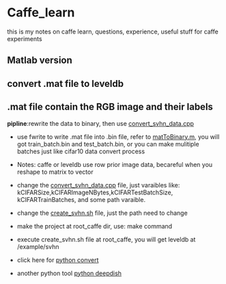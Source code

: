 # Caffe_learn
this is my notes on caffe learn, questions, experience, useful stuff for caffe experiments
## Matlab version
## convert .mat file to leveldb
## .mat file contain the RGB image and their labels

__pipline__:rewrite the data to binary, then use [convert_svhn_data.cpp](https://github.com/PeterPan1990/Caffe_learn/blob/master/convert_svhn_data.cpp)

* use fwrite to write .mat file into .bin file, refer to [matToBinary.m](https://github.com/PeterPan1990/Caffe_learn/blob/master/matToBinary.m), you will got 
train_batch.bin and test_batch.bin, or you can make mulitiple batches just like cifar10 data convert process

* Notes: caffe or leveldb use row prior image data, becareful when you reshape to matrix to vector

* change the [convert_svhn_data.cpp](https://github.com/PeterPan1990/Caffe_learn/blob/master/convert_svhn_data.cpp) file, just varaibles like: kCIFARSize,kCIFARImageNBytes,kCIFARTestBatchSize,
kCIFARTrainBatches, and some path varaible.

* change the [create_svhn.sh](https://github.com/PeterPan1990/Caffe_learn/blob/master/create_svhn.sh) file, just the path need to change

* make the project at root_caffe dir, use: make command

* execute create_svhn.sh file at root_caffe, you will get leveldb at /example/svhn

* click here for [python convert](https://github.com/PeterPan1990/caffe/blob/master/python/caffe/io.py) 

* another python tool [python deepdish](https://github.com/uchicago-cs/deepdish)
